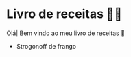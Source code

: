 # Livro de receitas :man_cook:

Olá| Bem vindo ao meu livro de receitas :wave:

- Strogonoff de frango